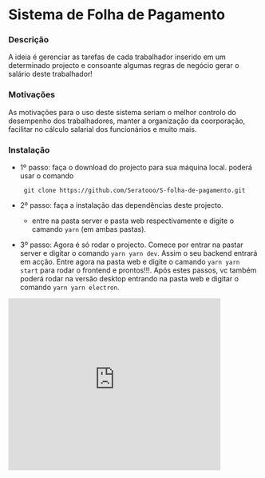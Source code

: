 # Sistema de Folha de Pagamento

### Descrição

<p>A ideia é gerenciar as tarefas de cada trabalhador inserido em um determinado projecto e consoante algumas regras de negócio gerar o salário deste trabalhador!<p>

### Motivações
<p>As motivações para o uso deste sistema seriam o melhor controlo do desempenho dos trabalhadores, manter a organização da coorporação, facilitar no cálculo salarial dos funcionários e muito mais.<p>

### Instalação

 + 1º passo: faça o download do projecto para sua máquina local. poderá usar o comando

      ```git
       git clone https://github.com/Seratooo/S-folha-de-pagamento.git
     ```
 + 2º passo: faça a instalação das dependências deste projecto.
      - entre na pasta server e pasta web respectivamente e digite o camando `yarn` (em ambas pastas).

  + 3º passo: Agora é só rodar o projecto. Comece por entrar na pastar server e digitar o   comando ```yarn yarn dev```. Assim o seu backend entrará em acção. Entre agora na pasta web e digite o camando ```yarn yarn start``` para rodar o frontend e prontos!!!. Após estes passos, vc também poderá rodar na versão desktop entrando na pasta web e digitar o comando ```yarn yarn electron```.

  <embed src="https://www.youtube.com/watch?v=nJz3Dr4BLC8" autostart="true" allowfullscreen="true" width="425" height="344">